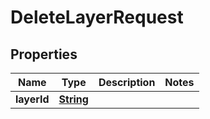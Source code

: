 

# DeleteLayerRequest


## Properties

| Name | Type | Description | Notes |
|------------ | ------------- | ------------- | -------------|
|**layerId** | [**String**](String.md) |  |  |



